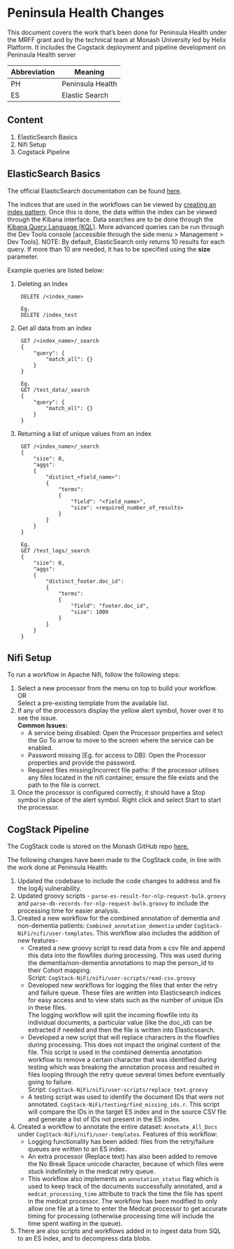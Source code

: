 # Peninsula Health Changes
This document covers the work that’s been done for Peninsula Health under the MRFF grant and by the technical team at Monash University led by Helix Platform. It includes the Cogstack deployment and pipeline development on Peninsula Health server 

| Abbreviation | Meaning |
| ---- | ----|
| PH | Peninsula Health      |
| ES | Elastic Search        |

## Content

1.	ElasticSearch Basics
2.	Nifi Setup
3.	Cogstack Pipeline

## ElasticSearch Basics

The official ElasticSearch documentation can be found [here](https://www.elastic.co/guide/en/elasticsearch/reference/master/index.html).

The indices that are used in the workflows can be viewed by [creating an index pattern](https://www.elastic.co/guide/en/kibana/7.17/index-patterns.html).  Once this is done, the data within the index can be viewed through the Kibana interface. 
Data searches are to be done through the [Kibana Query Language (KQL)](https://www.elastic.co/guide/en/kibana/current/kuery-query.html).
More advanced queries can be run through the Dev Tools console [accessible through the side menu > Management > Dev Tools]. 
NOTE: By default, ElasticSearch only returns 10 results for each query. If more than 10 are needed, it has to be specified using the **size** parameter. 

Example queries are listed below:
1. Deleting an Index

        DELETE /<index_name>

        Eg. 
        DELETE /index_test

2. Get all data from an index

        GET /<index_name>/_search
        {
            "query": {
                "match_all": {}
            }
        }

        Eg. 
        GET /test_data/_search
        {
            "query": {
                "match_all": {}
            }
        }

3. Returning a list of unique values from an index

        GET /<index_name>/_search
        {
            "size": 0,
            "aggs":
            {
                "distinct_<field_name>":
                {
                    "terms":
                    {
                        "field": "<field_name>",
                        "size": <required_number_of_results>
                    }
                }
            }
        }

        Eg. 
        GET /test_logs/_search
        {
            "size": 0,
            "aggs":
            {
                "distinct_footer.doc_id":
                {
                    "terms":
                    {
                        "field": "footer.doc_id",
                        "size": 1000
                    }
                }
            }
        }

## Nifi Setup
To run a workflow in Apache Nifi, follow the following steps: 
1. Select a new processor from the menu on top to build your workflow.  
OR  
Select a pre-existing template from the available list. 
2. If any of the processors display the yellow alert symbol, hover over it to see the issue.  
**Common Issues:**  
    *  A service being disabled: Open the Processor properties and select the Go To arrow to move to the screen where the service can be enabled.  
    * Password missing [Eg. for access to DB]: Open the Processor properties and provide the password.  
    * Required files missing/Incorrect file paths: If the processor utilises any files located in the nifi container, ensure the file exists and the path to the file is correct. 
3. Once the processor is configured correctly, it should have a Stop symbol in place of the alert symbol. Right click and select Start to start the processor. 

## CogStack Pipeline
The CogStack code is stored on the Monash GitHub repo [here.](https://github.com/Monash-Cogstack/CogStack-NiFi)

The following changes have been made to the CogStack code, in line with the work done at Peninsula Health:   
1. Updated the codebase to include the code changes to address and fix the log4j vulnerability.
2. Updated groovy scripts -  `parse-es-result-for-nlp-request-bulk.groovy` and `parse-db-records-for-nlp-request-bulk.groovy` to include the processing time for easier analysis.
3. Created a new workflow for the combined annotation of dementia and non-dementia patients: `Combined_annotation_dementia` under `CogStack-NiFi/nifi/user-templates`.
This workflow also includes the addition of new features-  
    * Created a new groovy script to read data from a csv file and append this data into the flowfiles during processing. This was used during the dementia/non-dementia annotations to map the person_id to their Cohort mapping.  
    Script: `CogStack-NiFi/nifi/user-scripts/read-csv.groovy`
    * Developed new workflows for logging the files that enter the retry and failure queue. These files are written into Elasticsearch indices for easy access and to view stats such as the number of unique IDs in these files.  
    The logging workflow will split the incoming flowfile into its individual documents, a particular value (like the doc_id) can be extracted if needed and then the file is written into Elasticsearch.
    * Developed a new script that will replace characters in the flowfiles during processing. This does not impact the original content of the file. This script is used in the combined dementia annotation workflow to remove a certain character that was identified during testing which was breaking the annotation process and resulted in files looping through the retry queue several times before eventually going to failure.  
    Script: `CogStack-NiFi/nifi/user-scripts/replace_text.groovy`
    * A testing script was used to identify the document IDs that were not annotated. `CogStack-NiFi/testing/find_missing_ids.r`. This script will compare the IDs in the target ES index and in the source CSV file and generate a list of IDs not present in the ES index. 
4. Created a workflow to annotate the entire dataset: `Annotate_All_Docs` under `CogStack-NiFi/nifi/user-templates`. 
Features of this workflow:  
    * Logging functionality has been added: files from the retry/failure queues are written to an ES index.
    * An extra processor (Replace text) has also been added to remove the No Break Space unicode character, because of which files were stuck indefinitely in the medcat retry queue.
    * This workflow also implements an `annotation_status` flag which is used to keep track of the documents successfully annotated, and a `medcat_processing_time` attribute to track the time the file has spent in the medcat processor.  The workflow has been modified to only allow one file at a time to enter the Medcat processor to get accurate timing for processing (otherwise processing time will include the time spent waiting in the queue). 
5. There are also scripts and workflows added in to ingest data from SQL to an ES index, and to decompress data blobs. 
 



